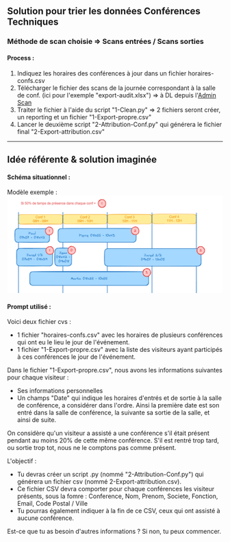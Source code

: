 ## Solution pour trier les données Conférences Techniques
### Méthode de scan choisie => Scans entrées / Scans sorties

#### Process : 
1. Indiquez les horaires des conférences à jour dans un fichier horaires-confs.csv
2. Télécharger le fichier des scans de la journée correspondant à la salle de conf. (ici pour l'exemple "export-audit.xlsx") => à DL depuis l'[Admin Scan](https://www.enerj-meeting.com)
3. Traiter le fichier à l'aide du script "1-Clean.py" => 2 fichiers seront créer, un reporting et un fichier "1-Export-propre.csv"
4. Lancer le deuxième script "2-Attribution-Conf.py" qui générera le fichier final "2-Export-attribution.csv"

------------
## Idée référente & solution imaginée
#### Schéma situationnel :
Modèle exemple :
![Schema situationnel](https://github.com/SD-Voyez/Filtre-Scan-Admin/blob/main/Schema-config-visiteur-conf.png)
#### Prompt utilisé :
Voici deux fichier cvs :
- 1 fichier "horaires-confs.csv" avec les horaires de plusieurs conférences qui ont eu le lieu le jour de l'événement.
- 1 fichier "1-Export-propre.csv" avec la liste des visiteurs ayant participés à ces conférences le jour de l'événement.

Dans le fichier "1-Export-propre.csv", nous avons les informations suivantes pour chaque visiteur :
- Ses informations personnelles
- Un champs "Date" qui indique les horaires d'entrés et de sortie à la salle de conférence, a considérer dans l'ordre. Ainsi la première date est son entré dans la salle de conférence, la suivante sa sortie de la salle, et ainsi de suite. 

On considère qu'un visiteur a assisté a une conférence s'il était présent pendant au moins 20% de cette même conférence.
S'il est rentré trop tard, ou sortie trop tot, nous ne le comptons pas comme présent.

L'objectif : 
- Tu devras créer un script .py (nommé "2-Attribution-Conf.py") qui générera un fichier csv (nommé 2-Export-attribution.csv).
- Ce fichier CSV devra comporter pour chaque conférences les visiteur présents, sous la fomre : Conference, Nom, Prenom, Societe, Fonction, Email, Code Postal / Ville
- Tu pourras également indiquer à la fin de ce CSV, ceux qui ont assisté à aucune conférence.

Est-ce que tu as besoin d'autres informations ?
Si non, tu peux commencer.


